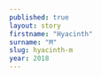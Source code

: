 ```yaml
---
published: true
layout: story
firstname: "Hyacinth"
surname: "M"
slug: hyacinth-m
year: 2018
---
```

